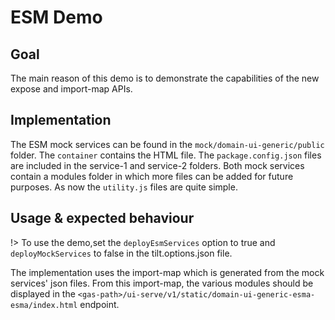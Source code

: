 # ESM Demo

## Goal

The main reason of this demo is to demonstrate the capabilities of the new expose and
import-map APIs.

## Implementation

The ESM mock services can be found in the `mock/domain-ui-generic/public` folder. The
`container` contains the HTML file. The `package.config.json` files are included in the service-1 and
service-2 folders. Both mock services contain a modules folder in which more files can be
added for future purposes. As now the `utility.js` files are quite simple.

## Usage & expected behaviour

!> To use the demo,set the `deployEsmServices` option to true and `deployMockServices` to false
in the tilt.options.json file.

The implementation uses the import-map which is generated from the mock services' json files.
From this import-map, the various modules should be displayed in the
`<gas-path>/ui-serve/v1/static/domain-ui-generic-esma-esma/index.html` endpoint.
